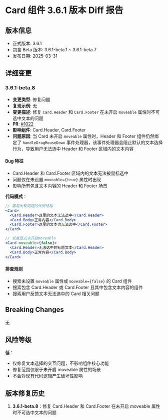 # Card 组件 3.6.1 版本 Diff 报告

## 版本信息
- 正式版本: 3.6.1
- 包含 Beta 版本: 3.6.1-beta.1 ~ 3.6.1-beta.7 
- 发布日期: 2025-03-31

## 详细变更

### 3.6.1-beta.8
- **变更类型**: 修复问题
- **复现示例**: 无
- **变更描述**: 修复 `Card.Header` 和 `Card.Footer` 在未开启 `moveable` 属性时不可选中文本的问题
- **PR**: [#1022](https://github.com/sheinsight/shineout-next/pull/1022)
- **影响组件**: Card.Header, Card.Footer
- **问题原因**: 当 Card 未开启 `moveable` 属性时，Header 和 Footer 组件仍然绑定了 `handleDragMouseDown` 事件处理器，该事件处理器会阻止默认的文本选择行为，导致用户无法选中 Header 和 Footer 区域内的文本内容

#### Bug 特征
- Card.Header 和 Card.Footer 区域内的文本无法被鼠标选中
- 问题仅在未设置 `moveable={true}` 属性时出现
- 影响所有包含文本内容的 Header 和 Footer 场景

**代码模式**：
```jsx
// 容易出现问题的代码结构
<Card>
  <Card.Header>这里的文本无法选中</Card.Header>
  <Card.Body>正常内容</Card.Body>
  <Card.Footer>这里的文本也无法选中</Card.Footer>
</Card>

// 或者显式未开启moveable
<Card moveable={false}>
  <Card.Header>无法选中的标题文本</Card.Header>
  <Card.Body>正常内容</Card.Body>
</Card>
```

#### 排查规则
- 搜索未设置 `moveable` 属性或 `moveable={false}` 的 Card 组件
- 搜索包含 Card.Header 或 Card.Footer 且其中包含文本内容的组件
- 搜索用户反馈文本无法选中的 Card 相关问题

## Breaking Changes

无

## 风险等级

**低**：
- 仅修复文本选择的交互问题，不影响组件核心功能
- 修复范围仅限于未开启 moveable 属性的场景
- 不会对现有代码逻辑产生破坏性影响

## 版本修复历史

1. **3.6.1-beta.8**：修复 Card.Header 和 Card.Footer 在未开启 moveable 属性时不可选中文本的问题
